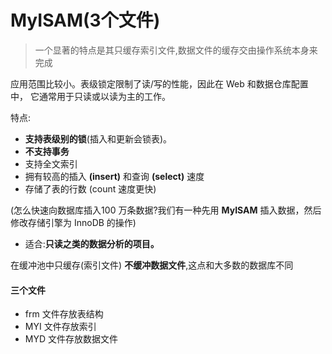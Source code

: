 # MyISAM(3个文件)

> 一个显著的特点是其只缓存索引文件,数据文件的缓存交由操作系统本身来完成

应用范围比较小。表级锁定限制了读/写的性能，因此在 Web 和数据仓库配置中， 它通常用于只读或以读为主的工作。

特点:

- **支持表级别的锁**(插入和更新会锁表)。
- **不支持事务**
- 支持全文索引
- 拥有较高的插入 **(insert)** 和查询 **(select)** 速度
- 存储了表的行数 (count 速度更快)

(怎么快速向数据库插入100 万条数据?我们有一种先用 **MyISAM** 插入数据，然后修改存储引擎为 InnoDB 的操作)

-  适合:**只读之类的数据分析的项目。**

在缓冲池中只缓存(索引文件) **不缓冲数据文件**,这点和大多数的数据库不同

#### 三个文件

- frm 文件存放表结构
- MYI 文件存放索引
- MYD 文件存放数据文件